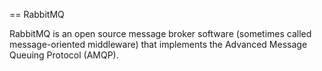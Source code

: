 == RabbitMQ

RabbitMQ is an open source message broker software (sometimes called
message-oriented middleware) that implements the Advanced Message Queuing
Protocol (AMQP).